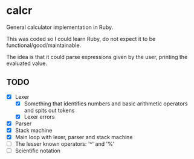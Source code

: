 # calcr

General calculator implementation in Ruby.

This was coded so I could learn Ruby, do not expect it to be functional/good/maintainable.

The idea is that it could parse expressions given by the user, printing the evaluated value.

## TODO

- [x] Lexer
  - [x] Something that identifies numbers and basic arithmetic operators and spits out tokens
  - [x] Lexer errors
- [x] Parser
- [x] Stack machine
- [x] Main loop with lexer, parser and stack machine
- [ ] The lesser known operators: '^' and '%'
- [ ] Scientific notation
